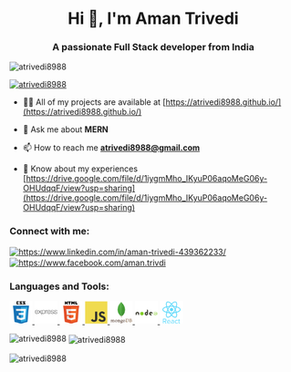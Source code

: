 <h1 align="center">Hi 👋, I'm Aman Trivedi</h1>
<h3 align="center">A passionate Full Stack developer from India</h3>

<p align="left"> <img src="https://komarev.com/ghpvc/?username=atrivedi8988&label=Profile%20views&color=0e75b6&style=flat" alt="atrivedi8988" /> </p>

<p align="left"> <a href="https://github.com/ryo-ma/github-profile-trophy"><img src="https://github-profile-trophy.vercel.app/?username=atrivedi8988" alt="atrivedi8988" /></a> </p>

- 👨‍💻 All of my projects are available at [https://atrivedi8988.github.io/](https://atrivedi8988.github.io/)

- 💬 Ask me about **MERN**

- 📫 How to reach me **atrivedi8988@gmail.com**

- 📄 Know about my experiences [https://drive.google.com/file/d/1iygmMho_IKyuP06aqoMeG06y-OHUdqqF/view?usp=sharing](https://drive.google.com/file/d/1iygmMho_IKyuP06aqoMeG06y-OHUdqqF/view?usp=sharing)

<h3 align="left">Connect with me:</h3>
<p align="left">
<a href="https://linkedin.com/in/https://www.linkedin.com/in/aman-trivedi-439362233/" target="blank"><img align="center" src="https://raw.githubusercontent.com/rahuldkjain/github-profile-readme-generator/master/src/images/icons/Social/linked-in-alt.svg" alt="https://www.linkedin.com/in/aman-trivedi-439362233/" height="30" width="40" /></a>
<a href="https://fb.com/https://www.facebook.com/aman.trivdi" target="blank"><img align="center" src="https://raw.githubusercontent.com/rahuldkjain/github-profile-readme-generator/master/src/images/icons/Social/facebook.svg" alt="https://www.facebook.com/aman.trivdi" height="30" width="40" /></a>
</p>

<h3 align="left">Languages and Tools:</h3>
<p align="left"> <a href="https://www.w3schools.com/css/" target="_blank" rel="noreferrer"> <img src="https://raw.githubusercontent.com/devicons/devicon/master/icons/css3/css3-original-wordmark.svg" alt="css3" width="40" height="40"/> </a> <a href="https://expressjs.com" target="_blank" rel="noreferrer"> <img src="https://raw.githubusercontent.com/devicons/devicon/master/icons/express/express-original-wordmark.svg" alt="express" width="40" height="40"/> </a> <a href="https://www.w3.org/html/" target="_blank" rel="noreferrer"> <img src="https://raw.githubusercontent.com/devicons/devicon/master/icons/html5/html5-original-wordmark.svg" alt="html5" width="40" height="40"/> </a> <a href="https://developer.mozilla.org/en-US/docs/Web/JavaScript" target="_blank" rel="noreferrer"> <img src="https://raw.githubusercontent.com/devicons/devicon/master/icons/javascript/javascript-original.svg" alt="javascript" width="40" height="40"/> </a> <a href="https://www.mongodb.com/" target="_blank" rel="noreferrer"> <img src="https://raw.githubusercontent.com/devicons/devicon/master/icons/mongodb/mongodb-original-wordmark.svg" alt="mongodb" width="40" height="40"/> </a> <a href="https://nodejs.org" target="_blank" rel="noreferrer"> <img src="https://raw.githubusercontent.com/devicons/devicon/master/icons/nodejs/nodejs-original-wordmark.svg" alt="nodejs" width="40" height="40"/> </a> <a href="https://reactjs.org/" target="_blank" rel="noreferrer"> <img src="https://raw.githubusercontent.com/devicons/devicon/master/icons/react/react-original-wordmark.svg" alt="react" width="40" height="40"/> </a> </p>

<p><img align="left" src="https://github-readme-stats.vercel.app/api/top-langs?username=atrivedi8988&show_icons=true&locale=en&layout=compact" alt="atrivedi8988" /></p>

<p>&nbsp;<img align="center" src="https://github-readme-stats.vercel.app/api?username=atrivedi8988&show_icons=true&locale=en" alt="atrivedi8988" /></p>

<p><img align="center" src="https://github-readme-streak-stats.herokuapp.com/?user=atrivedi8988&" alt="atrivedi8988" /></p>
